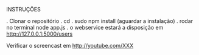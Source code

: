 INSTRUÇÕES

. Clonar o repositório
. cd <pasta do projeto>
. sudo npm install (aguardar a instalação)
. rodar no terminal node app.js
. o webservice estará a disposição em http://127.0.0.1:5000/users

Verificar o screencast em http://youtube.com/XXX